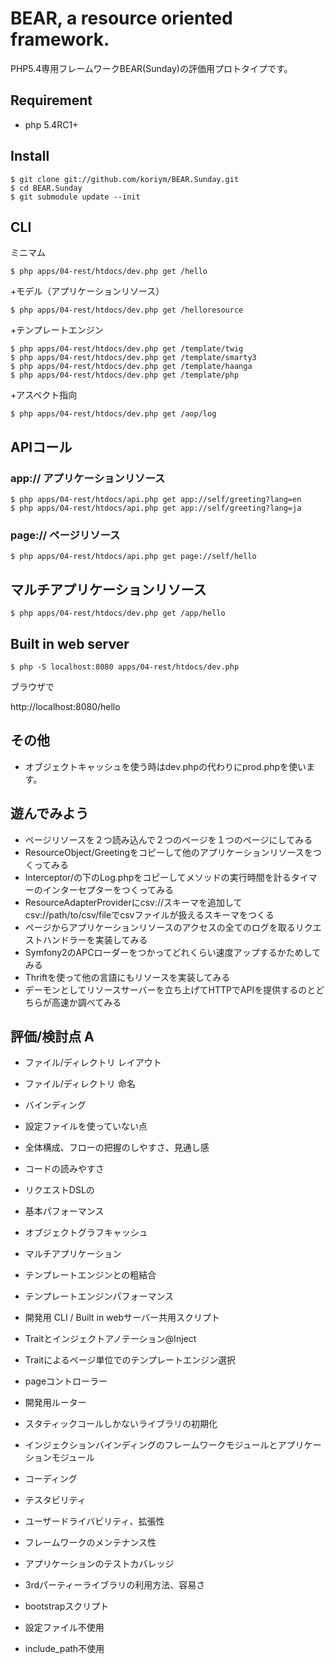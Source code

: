 
BEAR, a resource oriented framework.
=============================

PHP5.4専用フレームワークBEAR(Sunday)の評価用プロトタイプです。

## Requirement

 * php 5.4RC1+
 
## Install
    $ git clone git://github.com/koriym/BEAR.Sunday.git
    $ cd BEAR.Sunday
    $ git submodule update --init

## CLI

ミニマム

    $ php apps/04-rest/htdocs/dev.php get /hello

+モデル（アプリケーションリソース）

    $ php apps/04-rest/htdocs/dev.php get /helloresource

+テンプレートエンジン

    $ php apps/04-rest/htdocs/dev.php get /template/twig
    $ php apps/04-rest/htdocs/dev.php get /template/smarty3
    $ php apps/04-rest/htdocs/dev.php get /template/haanga
    $ php apps/04-rest/htdocs/dev.php get /template/php

+アスペクト指向

    $ php apps/04-rest/htdocs/dev.php get /aop/log

## APIコール

### app:// アプリケーションリソース
    $ php apps/04-rest/htdocs/api.php get app://self/greeting?lang=en
    $ php apps/04-rest/htdocs/api.php get app://self/greeting?lang=ja
    
### page:// ページリソース
    $ php apps/04-rest/htdocs/api.php get page://self/hello

## マルチアプリケーションリソース

    $ php apps/04-rest/htdocs/dev.php get /app/hello
    
## Built in web server
    $ php -S localhost:8080 apps/04-rest/htdocs/dev.php 

ブラウザで

http://localhost:8080/hello

## その他

 * オブジェクトキャッシュを使う時はdev.phpの代わりにprod.phpを使います。

## 遊んでみよう

 * ページリソースを２つ読み込んで２つのページを１つのページにしてみる
 * ResourceObject/Greetingをコピーして他のアプリケーションリソースをつくってみる
 * Interceptor/の下のLog.phpをコピーしてメソッドの実行時間を計るタイマーのインターセプターをつくってみる
 * ResourceAdapterProviderにcsv://スキーマを追加してcsv://path/to/csv/fileでcsvファイルが扱えるスキーマをつくる
 * ページからアプリケーションリソースのアクセスの全てのログを取るリクエストハンドラーを実装してみる
 * Symfony2のAPCローダーをつかってどれくらい速度アップするかためしてみる
 * Thriftを使って他の言語にもリソースを実装してみる
 * デーモンとしてリソースサーバーを立ち上げてHTTPでAPIを提供するのとどちらが高速か調べてみる
 
## 評価/検討点 A

 * ファイル/ディレクトリ レイアウト
 * ファイル/ディレクトリ 命名
 * バインディング  
 * 設定ファイルを使っていない点
 * 全体構成、フローの把握のしやすさ、見通し感
 * コードの読みやすさ
 * リクエストDSLの
 
 * 基本パフォーマンス
 * オブジェクトグラフキャッシュ
 * マルチアプリケーション
 * テンプレートエンジンとの粗結合
 * テンプレートエンジンパフォーマンス
 * 開発用 CLI / Built in webサーバー共用スクリプト
 * Traitとインジェクトアノテーション@Inject
 * Traitによるページ単位でのテンプレートエンジン選択
 * pageコントローラー
 * 開発用ルーター
 * スタティックコールしかないライブラリの初期化
 * インジェクションバインディングのフレームワークモジュールとアプリケーションモジュール
 * コーディング 
 * テスタビリティ
 * ユーザードライバビリティ、拡張性
 * フレームワークのメンテナンス性
 * アプリケーションのテストカバレッジ
 * 3rdパーティーライブラリの利用方法、容易さ
 * bootstrapスクリプト
 * 設定ファイル不使用
 * include_path不使用
 